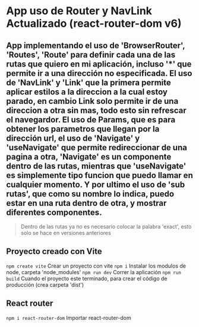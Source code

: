 # App uso de Router y NavLink Actualizado (react-router-dom v6)

## App implementando el uso de 'BrowserRouter', 'Routes', 'Route' para definir cada una de las rutas que quiero en mi aplicación, incluso '*' que permite ir a una dirección no especificada. El uso de 'NavLink' y 'Link' que la primera permite aplicar estilos a la direccion a la cual estoy parado, en cambio Link solo permite ir de una direccion a otra sin mas, todo esto sin refrescar el navegardor. El uso de Params, que es para obtener los parametros que llegan por la dirección url, el uso de 'Navigate' y 'useNavigate' que permite redireccionar de una pagina a otra, 'Navigate' es un componente dentro de las rutas, mientras que 'useNavigate' es simplemente tipo funcion que puedo llamar en cualquier momento. Y por ultimo el uso de 'sub rutas', que como su nombre lo indica, puedo estar en una ruta dentro de otra, y mostrar diferentes componentes.

> Dentro de las rutas ya no es necesario colocar la palabra 'exact', esto solo se hace en versiones anteriores

## Proyecto creado con Vite
`npm create vite` Crear un proyecto con vite
`npm i` Instalar los modulos de node, carpeta 'node_modules'
`npm run dev` Correr la aplicación
`npm run build` Cuando el proyecto este terminado, para crear el código de producción (crea carpeta 'dist')

## React router
`npm i react-router-dom` Importar react-router-dom